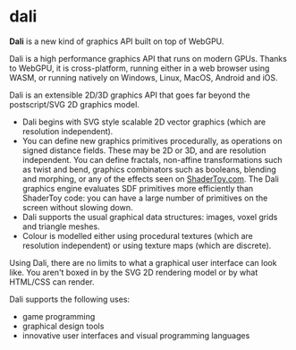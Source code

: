 # dali

**Dali** is a new kind of graphics API built on top of WebGPU.

Dali is a high performance graphics API that runs on modern GPUs.
Thanks to WebGPU, it is cross-platform, running either in a web browser
using WASM, or running natively on Windows, Linux, MacOS, Android and iOS.

Dali is an extensible 2D/3D graphics API that goes far beyond the postscript/SVG 2D graphics model.
* Dali begins with SVG style scalable 2D vector graphics (which are resolution independent).
* You can define new graphics primitives procedurally, as operations on signed distance fields.
  These may be 2D or 3D, and are resolution independent.
  You can define fractals, non-affine transformations such as twist and bend,
  graphics combinators such as booleans, blending and morphing, or
  any of the effects seen on [ShaderToy.com](https://shadertoy.com/).
  The Dali graphics engine evaluates SDF primitives more efficiently than ShaderToy code:
  you can have a large number of primitives on the screen without slowing down.
* Dali supports the usual graphical data structures: images, voxel grids
  and triangle meshes.
* Colour is modelled either using procedural textures (which are resolution independent)
  or using texture maps (which are discrete).

Using Dali, there are no limits to what a graphical user interface can look like.
You aren't boxed in by the SVG 2D rendering model or by what HTML/CSS can render.

Dali supports the following uses:
* game programming
* graphical design tools
* innovative user interfaces and visual programming languages
